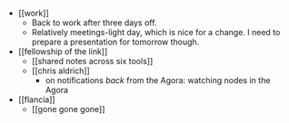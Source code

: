 - [[work]]
  - Back to work after three days off.
  - Relatively meetings-light day, which is nice for a change. I need to prepare a presentation for tomorrow though.
- [[fellowship of the link]]
  - [[shared notes across six tools]]
  - [[chris aldrich]]
    - on notifications *back* from the Agora: watching nodes in the Agora
- [[flancia]]
  - [[gone gone gone]]
